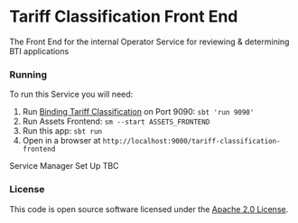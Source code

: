 
# Tariff Classification Front End

The Front End for the internal Operator Service for reviewing & determining BTI applications


### Running

To run this Service you will need:
 
 1) Run [Binding Tariff Classification](https://github.com/hmrc/binding-tariff-classification) on Port 9090: `sbt 'run 9090'`
 2) Run Assets Frontend: `sm --start ASSETS_FRONTEND`
 3) Run this app: `sbt run`
 4) Open in a browser at `http://localhost:9000/tariff-classification-frontend`
 
Service Manager Set Up TBC

### License

This code is open source software licensed under the [Apache 2.0 License]("http://www.apache.org/licenses/LICENSE-2.0.html").
